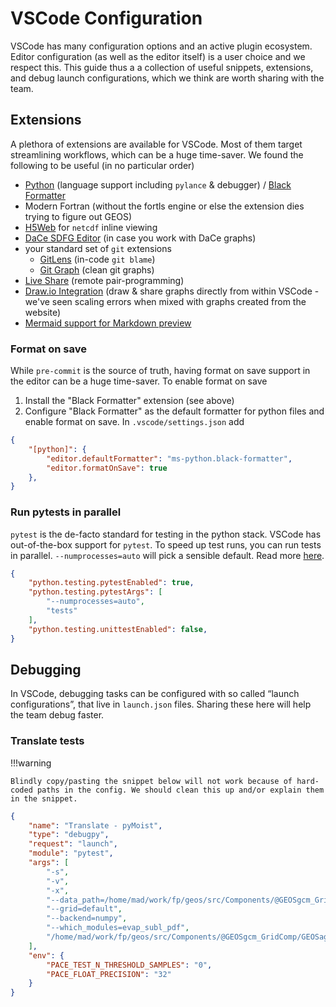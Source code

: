 # VSCode Configuration

VSCode has many configuration options and an active plugin ecosystem. Editor configuration (as well as the editor itself) is a user choice and we respect this. This guide thus a a collection of useful snippets, extensions, and debug launch configurations, which we think are worth sharing with the team.

## Extensions

A plethora of extensions are available for VSCode. Most of them target streamlining workflows, which can be a huge time-saver. We found the following to be useful (in no particular order)

- [Python](https://marketplace.visualstudio.com/items?itemName=ms-python.python) (language support including `pylance` & debugger) / [Black Formatter](https://marketplace.visualstudio.com/items?itemName=ms-python.black-formatter)
- Modern Fortran (without the fortls engine or else the extension dies trying to figure out GEOS)
- [H5Web](https://marketplace.visualstudio.com/items?itemName=h5web.vscode-h5web) for `netcdf` inline viewing
- [DaCe SDFG Editor](https://marketplace.visualstudio.com/items?itemName=phschaad.sdfv) (in case you work with DaCe graphs)
- your standard set of `git` extensions
    - [GitLens](https://marketplace.visualstudio.com/items?itemName=eamodio.gitlens) (in-code `git blame`)
    - [Git Graph](https://marketplace.visualstudio.com/items?itemName=mhutchie.git-graph) (clean git graphs)
- [Live Share](https://marketplace.visualstudio.com/items?itemName=MS-vsliveshare.vsliveshare) (remote pair-programming)
- [Draw.io Integration](https://marketplace.visualstudio.com/items?itemName=hediet.vscode-drawio) (draw & share graphs directly from within VSCode - we've seen scaling errors when mixed with graphs created from the website)
- [Mermaid support for Markdown preview](https://marketplace.visualstudio.com/items?itemName=bierner.markdown-mermaid)

### Format on save

While `pre-commit` is the source of truth, having format on save support in the editor can be a huge time-saver. To enable format on save

1. Install the "Black Formatter" extension (see above)
2. Configure "Black Formatter" as the default formatter for python files and enable format on save. In `.vscode/settings.json` add
```json
{
    "[python]": {
        "editor.defaultFormatter": "ms-python.black-formatter",
        "editor.formatOnSave": true
    },
}
```

### Run pytests in parallel

`pytest` is the de-facto standard for testing in the python stack. VSCode has out-of-the-box support for `pytest`. To speed up test runs, you can run tests in parallel. `--numprocesses=auto` will pick a sensible default. Read more [here](https://pytest-xdist.readthedocs.io/en/stable/distribution.html).

```json
{
    "python.testing.pytestEnabled": true,
    "python.testing.pytestArgs": [
        "--numprocesses=auto",
        "tests"
    ],
    "python.testing.unittestEnabled": false,
}
```

## Debugging

In VSCode, debugging tasks can be configured with so called “launch configurations”, that live in `launch.json` files. Sharing these here will help the team debug faster.

### Translate tests

!!!warning

    Blindly copy/pasting the snippet below will not work because of hard-coded paths in the config. We should clean this up and/or explain them in the snippet.

```json
{
    "name": "Translate - pyMoist",
    "type": "debugpy",
    "request": "launch",
    "module": "pytest",
    "args": [
        "-s",
        "-v",
        "-x",
        "--data_path=/home/mad/work/fp/geos/src/Components/@GEOSgcm_GridComp/GEOSagcm_GridComp/GEOSphysics_GridComp/GEOSmoist_GridComp/pyMoist/test_data/geos_11.5.2/moist",
        "--grid=default",
        "--backend=numpy",
        "--which_modules=evap_subl_pdf",
        "/home/mad/work/fp/geos/src/Components/@GEOSgcm_GridComp/GEOSagcm_GridComp/GEOSphysics_GridComp/GEOSmoist_GridComp/pyMoist/tests"
    ],
    "env": {
        "PACE_TEST_N_THRESHOLD_SAMPLES": "0",
        "PACE_FLOAT_PRECISION": "32"
    }
}
```
